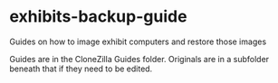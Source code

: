 # exhibits-backup-guide

Guides on how to image exhibit computers and restore those images

Guides are in the CloneZilla Guides folder. Originals are in a subfolder beneath that if they need to be edited.
